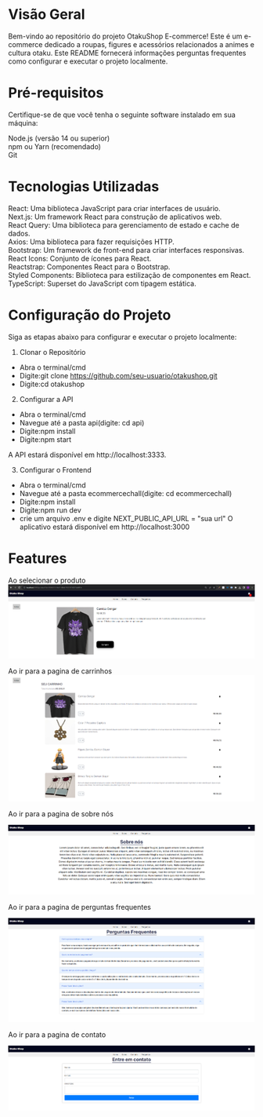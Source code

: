 # Visão Geral
Bem-vindo ao repositório do projeto OtakuShop E-commerce! Este é um e-commerce dedicado a roupas, figures e acessórios relacionados a animes e cultura otaku. Este README fornecerá informações perguntas frequentes como configurar e executar o projeto localmente.


# Pré-requisitos
Certifique-se de que você tenha o seguinte software instalado em sua máquina:

Node.js (versão 14 ou superior)<br/>
npm ou Yarn (recomendado)<br/>
Git<br/>

# Tecnologias Utilizadas
React: Uma biblioteca JavaScript para criar interfaces de usuário.<br/>
Next.js: Um framework React para construção de aplicativos web.<br/>
React Query: Uma biblioteca para gerenciamento de estado e cache de dados.<br/>
Axios: Uma biblioteca para fazer requisições HTTP.<br/>
Bootstrap: Um framework de front-end para criar interfaces responsivas.<br/>
React Icons: Conjunto de ícones para React.<br/>
Reactstrap: Componentes React para o Bootstrap.<br/>
Styled Components: Biblioteca para estilização de componentes em React.<br/>
TypeScript: Superset do JavaScript com tipagem estática.<br/>

# Configuração do Projeto

Siga as etapas abaixo para configurar e executar o projeto localmente:

1. Clonar o Repositório
- Abra o terminal/cmd
- Digite:git clone https://github.com/seu-usuario/otakushop.git
- Digite:cd otakushop
  
2. Configurar a API
- Abra o terminal/cmd
- Navegue até a pasta api(digite: cd api)
- Digite:npm install
- Digite:npm start

A API estará disponível em http://localhost:3333.

3. Configurar o Frontend

- Abra o terminal/cmd
- Navegue até a pasta ecommercechall(digite: cd ecommercechall)
- Digite:npm install
- Digite:npm run dev
- crie um arquivo .env e digite NEXT_PUBLIC_API_URL = "sua url"
O aplicativo estará disponível em http://localhost:3000

# Features

Ao selecionar o produto
![Web1](https://github.com/darlanbbs/Otaku-Shop/blob/main/featuresLayout/productPage.png)

Ao ir para a pagina de carrinhos
![Web1](https://github.com/darlanbbs/Otaku-Shop/blob/main/featuresLayout/cartPage.png)

Ao ir para a pagina de sobre nós

![Web1](https://github.com/darlanbbs/Otaku-Shop/blob/main/featuresLayout/sobrePage.png)

Ao ir para a pagina de perguntas frequentes

![Web1](https://github.com/darlanbbs/Otaku-Shop/blob/main/featuresLayout/perguntasPage.png)

Ao ir para a pagina de contato

![Web1](https://github.com/darlanbbs/Otaku-Shop/blob/main/featuresLayout/contactPage.png)

